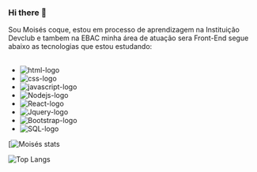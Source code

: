 ### Hi there :trumpet:

Sou Moisés coque, estou em processo de aprendizagem na Instituição Devclub e tambem na EBAC minha área de atuação sera Front-End segue abaixo as tecnologias que estou estudando:
<br>
<br>

- <img src="https://img.shields.io/badge/HTML5-E34F26?style=for-the-badge&logo=html5&logoColor=white" alt="html-logo" />
- <img src="https://img.shields.io/badge/CSS3-1572B6?style=for-the-badge&logo=css3&logoColor=white" alt="css-logo" />
- <img src="https://img.shields.io/badge/JavaScript-323330?style=for-the-badge&logo=javascript&logoColor=F7DF1E" alt="javascript-logo" />
- <img src="https://img.shields.io/badge/Node.js-43853D?style=for-the-badge&logo=node.js&logoColor=white" alt="Nodejs-logo" />
- <img src="https://img.shields.io/badge/React-20232A?style=for-the-badge&logo=react&logoColor=61DAFB" alt="React-logo" />
- <img src="https://img.shields.io/badge/jQuery-0769AD?style=for-the-badge&logo=jquery&logoColor=white" alt="Jquery-logo" />
- <img src="https://img.shields.io/badge/Bootstrap-563D7C?style=for-the-badge&logo=bootstrap&logoColor=white" alt="Bootstrap-logo" />
- <img src="https://img.shields.io/badge/SQLite-07405E?style=for-the-badge&logo=sqlite&logoColor=white" alt="SQL-logo" />



[![Moisés stats](https://github-readme-stats.vercel.app/api?username=Moises-Coque&theme=dark&show_icons=true)

![Top Langs](https://github-readme-stats.vercel.app/api/top-langs/?username=Moises-Coque&hide_progress=true)


